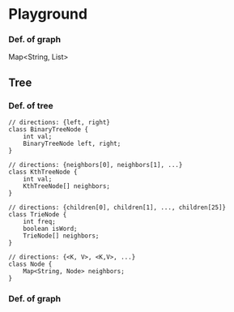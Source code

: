 # Playground
### Def. of graph
Map<String, List<String>>

## Tree
### Def. of tree
```
// directions: {left, right}
class BinaryTreeNode {
    int val;
    BinaryTreeNode left, right;
}

// directions: {neighbors[0], neighbors[1], ...}
class KthTreeNode {
    int val;
    KthTreeNode[] neighbors;
}

// directions: {children[0], children[1], ..., children[25]}
class TrieNode {
    int freq;
    boolean isWord;
    TrieNode[] neighbors;
}

// directions: {<K, V>, <K,V>, ...}
class Node {
    Map<String, Node> neighbors;
}
```

### Def. of graph
